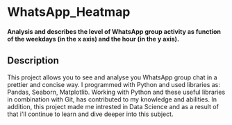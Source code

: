 # WhatsApp_Heatmap
#### Analysis and describes the level of WhatsApp group activity as function of the weekdays (in the x axis) and the hour (in the y axis).

## Description
This project allows you to see and analyse you WhatsApp group chat in a prettier and concise way.
I programmed with Python and used libraries as: Pandas, Seaborn, Matplotlib.
Working with Python and these useful libraries in combination with Git, has contributed to my knowledge and abilities.
In addition, this project made me intrested in Data Science and as a result of that i'll continue to learn and dive deeper into this subject. 

